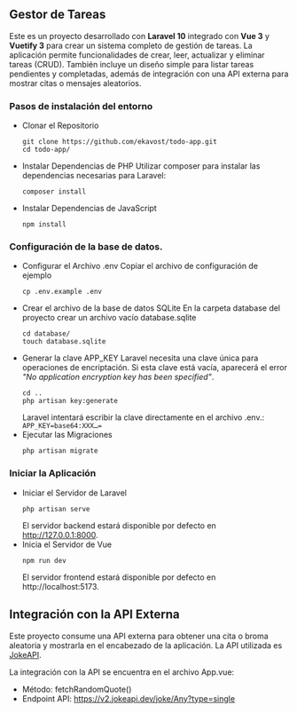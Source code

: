 ## Gestor de Tareas

Este es un proyecto desarrollado con **Laravel 10** integrado con **Vue 3** y **Vuetify 3** para crear un sistema completo de gestión de tareas. La aplicación permite funcionalidades de crear, leer, actualizar y eliminar tareas (CRUD). También incluye un diseño simple para listar tareas pendientes y completadas, además de integración con una API externa para mostrar citas o mensajes aleatorios.

### Pasos de instalación del entorno

- Clonar el Repositorio
  ~~~
  git clone https://github.com/ekavost/todo-app.git
  cd todo-app/
  ~~~
- Instalar Dependencias de PHP
  Utilizar composer para instalar las dependencias necesarias para Laravel:
  ~~~
  composer install
  ~~~
- Instalar Dependencias de JavaScript
  ~~~
  npm install
  ~~~
### Configuración de la base de datos.
- Configurar el Archivo .env
  Copiar el archivo de configuración de ejemplo
  ~~~
  cp .env.example .env
  ~~~
- Crear el archivo de la base de datos SQLite
  En la carpeta database del proyecto crear un archivo vacío database.sqlite
  ~~~
  cd database/
  touch database.sqlite
  ~~~
- Generar la clave APP_KEY
  Laravel necesita una clave única para operaciones de encriptación. Si esta clave está vacía, aparecerá el      error *"No application encryption key has been specified"*.
  ~~~
  cd ..
  php artisan key:generate
  ~~~
    Laravel intentará escribir la clave directamente en el archivo .env.: `APP_KEY=base64:XXX…=`
- Ejecutar las Migraciones
  ~~~
  php artisan migrate
  ~~~
### Iniciar la Aplicación
- Iniciar el Servidor de Laravel
  ~~~
  php artisan serve
  ~~~
  El servidor backend estará disponible por defecto en http://127.0.0.1:8000.
- Inicia el Servidor de Vue
  ~~~
  npm run dev
  ~~~
  El servidor frontend estará disponible por defecto en http://localhost:5173.

## Integración con la API Externa
Este proyecto consume una API externa para obtener una cita o broma aleatoria y mostrarla en el encabezado de la aplicación. La API utilizada es [JokeAPI](https://v2.jokeapi.dev/).

La integración con la API se encuentra en el archivo App.vue:
- Método: fetchRandomQuote()
- Endpoint API: https://v2.jokeapi.dev/joke/Any?type=single
